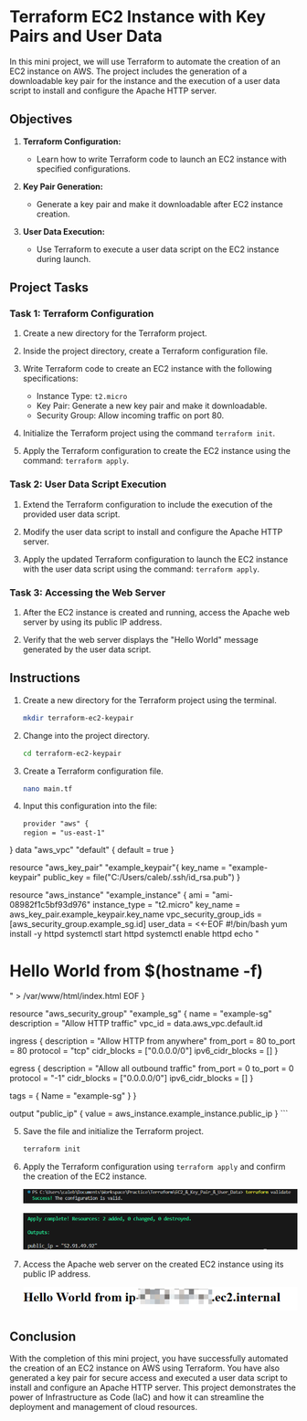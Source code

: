 # Terraform EC2 Instance with Key Pairs and User Data

In this mini project, we will use Terraform to automate the creation of an EC2 instance on AWS. The project includes the generation of a downloadable key pair for the instance and the execution of a user data script to install and configure the Apache HTTP server.

## Objectives

1. **Terraform Configuration:**
    - Learn how to write Terraform code to launch an EC2 instance with specified configurations.

2. **Key Pair Generation:**
    - Generate a key pair and make it downloadable after EC2 instance creation.

3. **User Data Execution:**
    - Use Terraform to execute a user data script on the EC2 instance during launch.

## Project Tasks

### Task 1: Terraform Configuration

1. Create a new directory for the Terraform project.

2. Inside the project directory, create a Terraform configuration file.

3. Write Terraform code to create an EC2 instance with the following specifications:
    - Instance Type: `t2.micro`
    - Key Pair: Generate a new key pair and make it downloadable.
    - Security Group: Allow incoming traffic on port 80.

4. Initialize the Terraform project using the command `terraform init`.

5. Apply the Terraform configuration to create the EC2 instance using the command: `terraform apply`.

### Task 2: User Data Script Execution

1. Extend the Terraform configuration to include the execution of the provided user data script.

2. Modify the user data script to install and configure the Apache HTTP server.

3. Apply the updated Terraform configuration to launch the EC2 instance with the user data script using the command: `terraform apply`.

### Task 3: Accessing the Web Server

1. After the EC2 instance is created and running, access the Apache web server by using its public IP address.

2. Verify that the web server displays the "Hello World" message generated by the user data script.

## Instructions

1. Create a new directory for the Terraform project using the terminal.

    ```bash
    mkdir terraform-ec2-keypair
    ```

2. Change into the project directory.

    ```bash
    cd terraform-ec2-keypair
    ```

3. Create a Terraform configuration file.

    ```bash
    nano main.tf
    ```

4. Input this configuration into the file:

    ```hcl
    provider "aws" {
    region = "us-east-1"
}
data "aws_vpc" "default" {
  default = true
}


resource "aws_key_pair" "example_keypair"{
    key_name = "example-keypair"
    public_key = file("C:/Users/caleb/.ssh/id_rsa.pub")
}

resource "aws_instance" "example_instance" {
    ami = "ami-08982f1c5bf93d976"
    instance_type = "t2.micro"
    key_name = aws_key_pair.example_keypair.key_name
    vpc_security_group_ids = [aws_security_group.example_sg.id]
    user_data = <<-EOF
        #!/bin/bash
        yum install -y httpd
        systemctl start httpd
        systemctl enable httpd
        echo "<h1> Hello World from $(hostname -f)</h1>" > /var/www/html/index.html
        EOF
}

resource "aws_security_group" "example_sg" {
  name        = "example-sg"
  description = "Allow HTTP traffic"
  vpc_id      = data.aws_vpc.default.id

  ingress {
    description      = "Allow HTTP from anywhere"
    from_port        = 80
    to_port          = 80
    protocol         = "tcp"
    cidr_blocks      = ["0.0.0.0/0"]
    ipv6_cidr_blocks = []
  }

  egress {
    description      = "Allow all outbound traffic"
    from_port        = 0
    to_port          = 0
    protocol         = "-1"
    cidr_blocks      = ["0.0.0.0/0"]
    ipv6_cidr_blocks = []
  }

  tags = {
    Name = "example-sg"
  }
}

output "public_ip" {
  value = aws_instance.example_instance.public_ip
}
    ```

5. Save the file and initialize the Terraform project.

    ```bash
    terraform init
    ```

6. Apply the Terraform configuration using `terraform apply` and confirm the creation of the EC2 instance.

    ![validate](img/validate.png)

    ![apply](img/apply.png)

7. Access the Apache web server on the created EC2 instance using its public IP address.

    ![site](img/site.png)

## Conclusion

With the completion of this mini project, you have successfully automated the creation of an EC2 instance on AWS using Terraform. You have also generated a key pair for secure access and executed a user data script to install and configure an Apache HTTP server. This project demonstrates the power of Infrastructure as Code (IaC) and how it can streamline the deployment and management of cloud resources.